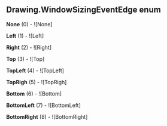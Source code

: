 ## Drawing.WindowSizingEventEdge enum

**None** (0) - ![None]

**Left** (1) - ![Left]

**Right** (2) - ![Right]

**Top** (3) - ![Top]

**TopLeft** (4) - ![TopLeft]

**TopRigh** (5) - ![TopRigh]

**Bottom** (6) - ![Bottom]

**BottomLeft** (7) - ![BottomLeft]

**BottomRight** (8) - ![BottomRight]

